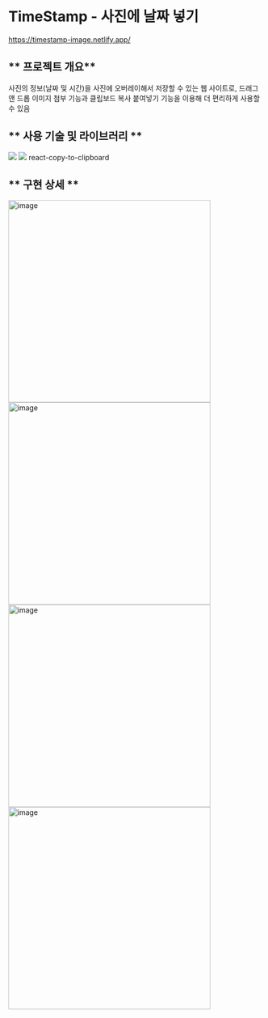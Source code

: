 # TimeStamp - 사진에 날짜 넣기

https://timestamp-image.netlify.app/

## ** 프로젝트 개요**
사진의 정보(날짜 및 시간)을 사진에 오버레이해서 저장할 수 있는 웹 사이트로, 드래그 앤 드롭 이미지 첨부 기능과 클립보드 복사 붙여넣기 기능을 이용해 더 편리하게 사용할 수 있음

## ** 사용 기술 및 라이브러리 ** 
<img src="https://img.shields.io/badge/React-61DAFB?style=flat-square&logo=React&logoColor=white"/> <img src="https://img.shields.io/badge/StyledComponents-DB7093?style=flat-square&logo=StyledComponents&logoColor=white"/> react-copy-to-clipboard

## ** 구현 상세 **

<img width="400" alt="image" src="https://github.com/yuyoni/time-stamp-image/assets/127701092/a03566f7-45de-4ebc-9c6b-e3ed4eb3e984">
<img width="400" alt="image" src="https://github.com/yuyoni/time-stamp-image/assets/127701092/85117d9e-08be-4154-b23a-8ac557529810">
<img width="400" alt="image" src="https://github.com/yuyoni/time-stamp-image/assets/127701092/1094f9eb-43af-470d-b383-3e839e3ac503">
<img width="400" alt="image" src="https://github.com/yuyoni/time-stamp-image/assets/127701092/ff3653cb-20ce-4ccf-89c8-ce83e8df531d">
